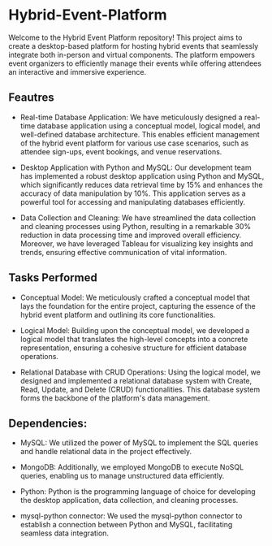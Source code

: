 # Hybrid-Event-Platform
Welcome to the Hybrid Event Platform repository! This project aims to create a desktop-based platform for hosting hybrid events that seamlessly integrate both in-person and virtual components. The platform empowers event organizers to efficiently manage their events while offering attendees an interactive and immersive experience. 

## Feautres
* Real-time Database Application: We have meticulously designed a real-time database application using a conceptual model, logical model, and well-defined database architecture. This enables efficient management of the hybrid event platform for various use case scenarios, such as attendee sign-ups, event bookings, and venue reservations.

* Desktop Application with Python and MySQL: Our development team has implemented a robust desktop application using Python and MySQL, which significantly reduces data retrieval time by 15% and enhances the accuracy of data manipulation by 10%. This application serves as a powerful tool for accessing and manipulating databases efficiently.

* Data Collection and Cleaning: We have streamlined the data collection and cleaning processes using Python, resulting in a remarkable 30% reduction in data processing time and improved overall efficiency. Moreover, we have leveraged Tableau for visualizing key insights and trends, ensuring effective communication of vital information.


## Tasks Performed
* Conceptual Model: We meticulously crafted a conceptual model that lays the foundation for the entire project, capturing the essence of the hybrid event platform and outlining its core functionalities.

* Logical Model: Building upon the conceptual model, we developed a logical model that translates the high-level concepts into a concrete representation, ensuring a cohesive structure for efficient database operations.

* Relational Database with CRUD Operations: Using the logical model, we designed and implemented a relational database system with Create, Read, Update, and Delete (CRUD) functionalities. This database system forms the backbone of the platform's data management.

## Dependencies:

* MySQL: We utilized the power of MySQL to implement the SQL queries and handle relational data in the project effectively.

* MongoDB: Additionally, we employed MongoDB to execute NoSQL queries, enabling us to manage unstructured data efficiently.

* Python: Python is the programming language of choice for developing the desktop application, data collection, and cleaning processes.

* mysql-python connector: We used the mysql-python connector to establish a connection between Python and MySQL, facilitating seamless data integration.



